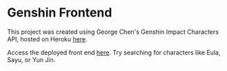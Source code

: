 # Genshin Frontend

This project was created using George Chen's Genshin Impact Characters API, hosted on Heroku [here](https://powerful-stream-58542.herokuapp.com/).

Access the deployed front end [here](https://chipper-bubblegum-0b19b0.netlify.app/). Try searching for characters like Eula, Sayu, or Yun Jin.
